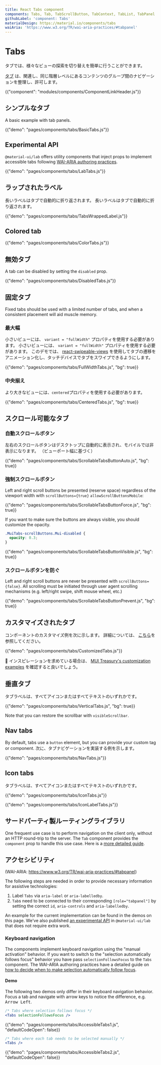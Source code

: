 ```yaml
---
title: React Tabs component
components: Tabs, Tab, TabScrollButton, TabContext, TabList, TabPanel
githubLabel: 'component: Tabs'
materialDesign: https://material.io/components/tabs
waiAria: 'https://www.w3.org/TR/wai-aria-practices/#tabpanel'
---
```


# Tabs

<p class="description">タブでは、様々なビューの探索を切り替えを簡単に行うことができます。</p>

[タブ](https://material.io/design/components/tabs.html) は、関連し、同じ階層レベルにあるコンテンツのグループ間のナビゲーションを整理し、許可します。

{{"component": "modules/components/ComponentLinkHeader.js"}}

## シンプルなタブ

A basic example with tab panels.

{{"demo": "pages/components/tabs/BasicTabs.js"}}

## Experimental API

`@material-ui/lab` offers utility components that inject props to implement accessible tabs following [WAI-ARIA authoring practices](https://www.w3.org/TR/wai-aria-practices/#tabpanel).

{{"demo": "pages/components/tabs/LabTabs.js"}}

## ラップされたラベル

長いラベルはタブで自動的に折り返されます。 長いラベルはタブで自動的に折り返されます。

{{"demo": "pages/components/tabs/TabsWrappedLabel.js"}}

## Colored tab

{{"demo": "pages/components/tabs/ColorTabs.js"}}

## 無効タブ

A tab can be disabled by setting the `disabled` prop.

{{"demo": "pages/components/tabs/DisabledTabs.js"}}

## 固定タブ

Fixed tabs should be used with a limited number of tabs, and when a consistent placement will aid muscle memory.

### 最大幅

小さいビューには、 `variant = "fullWidth"` プロパティを使用する必要があります。 小さいビューには、 `variant = "fullWidth"` プロパティを使用する必要があります。 このデモでは、 [react-swipeable-views](https://github.com/oliviertassinari/react-swipeable-views) を使用してタブの遷移をアニメーション化し、タッチデバイスでタブをスワイプできるようにします。

{{"demo": "pages/components/tabs/FullWidthTabs.js", "bg": true}}

### 中央揃え

より大きなビューには、`centered`プロパティを使用する必要があります。

{{"demo": "pages/components/tabs/CenteredTabs.js", "bg": true}}

## スクロール可能なタブ

### 自動スクロールボタン

左右のスクロールボタンはデスクトップに自動的に表示され、モバイルでは非表示になります。 （ビューポート幅に基づく）

{{"demo": "pages/components/tabs/ScrollableTabsButtonAuto.js", "bg": true}}

### 強制スクロールボタン

Left and right scroll buttons be presented (reserve space) regardless of the viewport width with `scrollButtons={true}` `allowScrollButtonsMobile`:

{{"demo": "pages/components/tabs/ScrollableTabsButtonForce.js", "bg": true}}

If you want to make sure the buttons are always visible, you should customize the opacity.

```css
.MuiTabs-scrollButtons.Mui-disabled {
  opacity: 0.3;
}
```

{{"demo": "pages/components/tabs/ScrollableTabsButtonVisible.js", "bg": true}}

### スクロールボタンを防ぐ

Left and right scroll buttons are never be presented with `scrollButtons={false}`. All scrolling must be initiated through user agent scrolling mechanisms (e.g. left/right swipe, shift mouse wheel, etc.)

{{"demo": "pages/components/tabs/ScrollableTabsButtonPrevent.js", "bg": true}}

## カスタマイズされたタブ

コンポーネントのカスタマイズ例を次に示します。 詳細については、 [こちら](/customization/how-to-customize/)を参照してください。

{{"demo": "pages/components/tabs/CustomizedTabs.js"}}

🎨 インスピレーションを求めている場合は、 [MUI Treasury's customization examples](https://mui-treasury.com/styles/tabs/) を確認すると良いでしょう。

## 垂直タブ

タブラベルは、すべてアイコンまたはすべてテキストのいずれかです。

{{"demo": "pages/components/tabs/VerticalTabs.js", "bg": true}}

Note that you can restore the scrollbar with `visibleScrollbar`.

## Nav tabs

By default, tabs use a `button` element, but you can provide your custom tag or component. 次に、タブナビゲーションを実装する例を示します。

{{"demo": "pages/components/tabs/NavTabs.js"}}

## Icon tabs

タブラベルは、すべてアイコンまたはすべてテキストのいずれかです。

{{"demo": "pages/components/tabs/IconTabs.js"}}

{{"demo": "pages/components/tabs/IconLabelTabs.js"}}

## サードパーティ製ルーティングライブラリ

One frequent use case is to perform navigation on the client only, without an HTTP round-trip to the server. The `Tab` component provides the `component` prop to handle this use case. Here is a [more detailed guide](/guides/routing/#tabs).

## アクセシビリティ

(WAI-ARIA: https://www.w3.org/TR/wai-aria-practices/#tabpanel)

The following steps are needed in order to provide necessary information for assistive technologies:

1. Label `Tabs` via `aria-label` or `aria-labelledby`.
2. `Tab`s need to be connected to their corresponding `[role="tabpanel"]` by setting the correct `id`, `aria-controls` and `aria-labelledby`.

An example for the current implementation can be found in the demos on this page. We've also published [an experimental API](#experimental-api) in `@material-ui/lab` that does not require extra work.

### Keyboard navigation

The components implement keyboard navigation using the "manual activation" behavior. If you want to switch to the "selection automatically follows focus" behavior you have pass `selectionFollowsFocus` to the `Tabs` component. The WAI-ARIA authoring practices have a detailed guide on [how to decide when to make selection automatically follow focus](https://www.w3.org/TR/wai-aria-practices/#kbd_selection_follows_focus).

#### Demo

The following two demos only differ in their keyboard navigation behavior. Focus a tab and navigate with arrow keys to notice the difference, e.g. <kbd class="key">Arrow Left</kbd>.

```jsx
/* Tabs where selection follows focus */
<Tabs selectionFollowsFocus />
```

{{"demo": "pages/components/tabs/AccessibleTabs1.js", "defaultCodeOpen": false}}

```jsx
/* Tabs where each tab needs to be selected manually */
<Tabs />
```

{{"demo": "pages/components/tabs/AccessibleTabs2.js", "defaultCodeOpen": false}}
